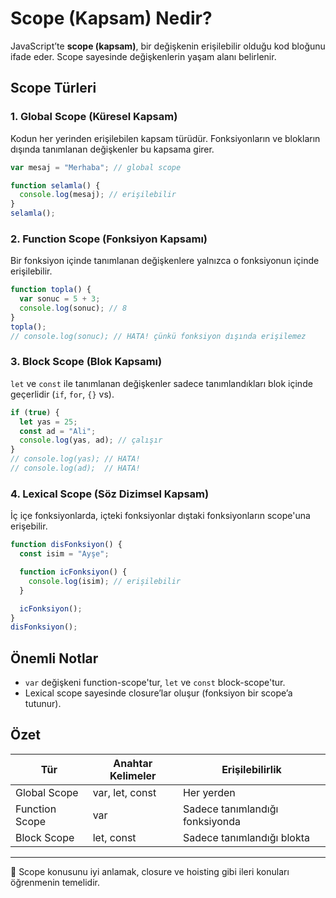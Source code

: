 # Scope (Kapsam) Nedir?

JavaScript’te **scope (kapsam)**, bir değişkenin erişilebilir olduğu kod bloğunu ifade eder. Scope sayesinde değişkenlerin yaşam alanı belirlenir.

## Scope Türleri

### 1. Global Scope (Küresel Kapsam)
Kodun her yerinden erişilebilen kapsam türüdür. Fonksiyonların ve blokların dışında tanımlanan değişkenler bu kapsama girer.

```js
var mesaj = "Merhaba"; // global scope

function selamla() {
  console.log(mesaj); // erişilebilir
}
selamla();
```

### 2. Function Scope (Fonksiyon Kapsamı)
Bir fonksiyon içinde tanımlanan değişkenlere yalnızca o fonksiyonun içinde erişilebilir.

```js
function topla() {
  var sonuc = 5 + 3;
  console.log(sonuc); // 8
}
topla();
// console.log(sonuc); // HATA! çünkü fonksiyon dışında erişilemez
```

### 3. Block Scope (Blok Kapsamı)
`let` ve `const` ile tanımlanan değişkenler sadece tanımlandıkları blok içinde geçerlidir (`if`, `for`, `{}` vs).

```js
if (true) {
  let yas = 25;
  const ad = "Ali";
  console.log(yas, ad); // çalışır
}
// console.log(yas); // HATA!
// console.log(ad);  // HATA!
```

### 4. Lexical Scope (Söz Dizimsel Kapsam)
İç içe fonksiyonlarda, içteki fonksiyonlar dıştaki fonksiyonların scope'una erişebilir.

```js
function disFonksiyon() {
  const isim = "Ayşe";

  function icFonksiyon() {
    console.log(isim); // erişilebilir
  }

  icFonksiyon();
}
disFonksiyon();
```

## Önemli Notlar

- `var` değişkeni function-scope'tur, `let` ve `const` block-scope'tur.
- Lexical scope sayesinde closure’lar oluşur (fonksiyon bir scope’a tutunur).

## Özet

| Tür            | Anahtar Kelimeler | Erişilebilirlik              |
|----------------|-------------------|------------------------------|
| Global Scope   | var, let, const    | Her yerden                   |
| Function Scope | var               | Sadece tanımlandığı fonksiyonda |
| Block Scope    | let, const        | Sadece tanımlandığı blokta   |

---

🔁 Scope konusunu iyi anlamak, closure ve hoisting gibi ileri konuları öğrenmenin temelidir.
